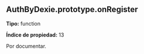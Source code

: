 ## AuthByDexie.prototype.onRegister

**Tipo:** function

**Índice de propiedad:** 13

Por documentar.



